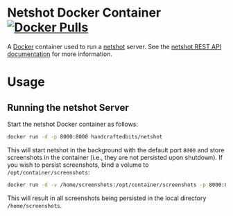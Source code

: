 # Netshot Docker Container [![Docker Pulls](https://img.shields.io/docker/pulls/handcraftedbits/netshot.svg?maxAge=2592000)](https://hub.docker.com/r/handcraftedbits/netshot)

A [Docker](https://www.docker.com) container used to run a [netshot](https://github.com/handcraftedbits/netshot) server.
See the [netshot REST API documentation](https://github.com/handcraftedbits/netshot#rest-api) for more information.

# Usage

## Running the netshot Server

Start the netshot Docker container as follows:

```bash
docker run -d -p 8000:8000 handcraftedbits/netshot
```

This will start netshot in the background with the default port `8000` and store screenshots in the container (i.e.,
they are not persisted upon shutdown).  If you wish to persist screenshots, bind a volume to
`/opt/container/screenshots`:

```bash
docker run -d -v /home/screenshots:/opt/container/screenshots -p 8000:8000 handcraftedbits/netshot
```

This will result in all screenshots being persisted in the local directory `/home/screenshots`.